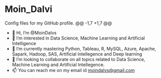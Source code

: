 # Moin_Dalvi
Config files for my GitHub profile.
@@ -1,7 +1,7 @@
- 👋 Hi, I’m @MoinDalvs
- 👀 I’m interested in Data Science, Machine Learning and Artificial Intelligence
- 🌱 I’m currently mastering Python, Tableau, R, MySQL, Azure, Apache, Sapark, Hadoop, SAS, Artificial intellegence and Deep learning
- 💞️ I’m looking to collaborate on all topics related to  Data Science, Machine Learning and Artificial Intellegence.
- 📫 You can reach me on my email id moindalvs@gmail.com

